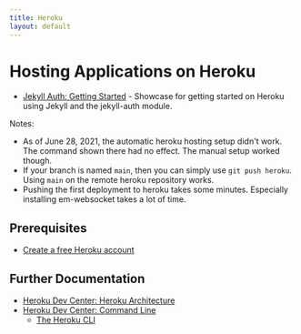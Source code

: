 ```yaml
---
title: Heroku
layout: default
---
```

# Hosting Applications on Heroku

* [Jekyll Auth: Getting Started](https://github.com/benbalter/jekyll-auth/blob/master/docs/getting-started.md) - Showcase for getting started on Heroku using Jekyll and the jekyll-auth module.

Notes:

* As of June 28, 2021, the automatic heroku hosting setup didn't work. The command shown there had no effect. The manual setup worked though.
* If your branch is named `main`, then you can simply use `git push heroku`. Using `main` on the remote heroku repository works.
* Pushing the first deployment to heroku takes some minutes. Especially installing em-websocket takes a lot of time.

## Prerequisites

* [Create a free Heroku account](https://signup.heroku.com/)

## Further Documentation

* [Heroku Dev Center: Heroku Architecture](https://devcenter.heroku.com/categories/heroku-architecture)
* [Heroku Dev Center: Command Line](https://devcenter.heroku.com/categories/command-line)
  * [The Heroku CLI](https://devcenter.heroku.com/articles/heroku-cli)
